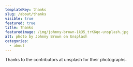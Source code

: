 ```yaml
---
templateKey: thanks
slug: /about/thanks
visible: true
featured: true
title: Thanks
featuredimage: /img/johnny-brown-1k35_trK6qo-unsplash.jpg
alt: photo by Johnny Brown on Unsplash
categories:
  - about
---
```


Thanks to the contributors at unsplash for their photographs.
